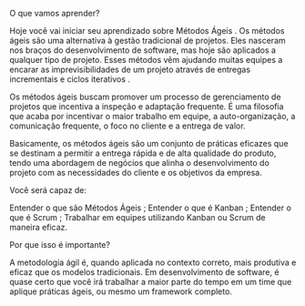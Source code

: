 O que vamos aprender?

Hoje você vai iniciar seu aprendizado sobre Métodos Ágeis .
Os métodos ágeis são uma alternativa à gestão tradicional de projetos. Eles nasceram nos braços do desenvolvimento de software, mas hoje são aplicados a qualquer tipo de projeto. Esses métodos vêm ajudando muitas equipes a encarar as imprevisibilidades de um projeto através de entregas incrementais e ciclos iterativos .

Os métodos ágeis buscam promover um processo de gerenciamento de projetos que incentiva a inspeção e adaptação frequente. É uma filosofia que acaba por incentivar o maior trabalho em equipe, a auto-organização, a comunicação frequente, o foco no cliente e a entrega de valor.

Basicamente, os métodos ágeis são um conjunto de práticas eficazes que se destinam a permitir a entrega rápida e de alta qualidade do produto, tendo uma abordagem de negócios que alinha o desenvolvimento do projeto com as necessidades do cliente e os objetivos da empresa.

Você será capaz de:

Entender o que são Métodos Ágeis ;
Entender o que é Kanban ;
Entender o que é Scrum ;
Trabalhar em equipes utilizando Kanban ou Scrum de maneira eficaz.

Por que isso é importante?

A metodologia ágil é, quando aplicada no contexto correto, mais produtiva e eficaz que os modelos tradicionais. Em desenvolvimento de software, é quase certo que você irá trabalhar a maior parte do tempo em um time que aplique práticas ágeis, ou mesmo um framework completo.

